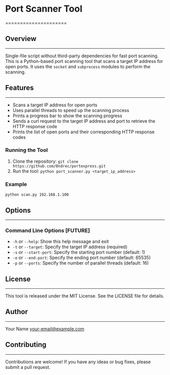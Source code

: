 # Port Scanner Tool
=====================

## Overview
------------
Single-file script without third-party dependencies for fast port scanning.
This is a Python-based port scanning tool that scans a target IP address for open ports. It uses the `socket` and `subprocess` modules to perform the scanning.

## Features
------------

* Scans a target IP address for open ports
* Uses parallel threads to speed up the scanning process
* Prints a progress bar to show the scanning progress
* Sends a curl request to the target IP address and port to retrieve the HTTP response code
* Prints the list of open ports and their corresponding HTTP response codes

### Running the Tool

1. Clone the repository: `git clone https://github.com/0ndrec/portexpress.git`
2. Run the tool: `python port_scanner.py <target_ip_address>`

### Example

`python scan.py 192.168.1.100`

## Options
------------

### Command Line Options [FUTURE]

* `-h` or `--help`: Show this help message and exit
* `-t` or `--target`: Specify the target IP address (required)
* `-s` or `--start-port`: Specify the starting port number (default: 1)
* `-e` or `--end-port`: Specify the ending port number (default: 65535)
* `-p` or `--ports`: Specify the number of parallel threads (default: 16)

## License
-------

This tool is released under the MIT License. See the LICENSE file for details.

## Author
--------

Your Name <your-email@example.com>

## Contributing
------------

Contributions are welcome! If you have any ideas or bug fixes, please submit a pull request.
